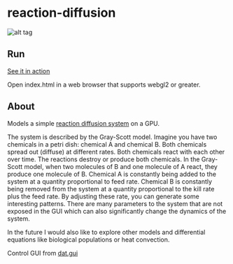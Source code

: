 # reaction-diffusion
![alt tag](rd_demo.gif)

## Run

[See it in action](https://lemmingapex.github.io/reaction-diffusion/)

Open index.html in a web browser that supports webgl2 or greater.

## About

Models a simple [reaction diffusion system](https://en.wikipedia.org/wiki/Reaction%E2%80%93diffusion_system) on a GPU.

The system is described by the Gray-Scott model. Imagine you have two chemicals in a petri dish: chemical A and chemical B.  Both chemicals spread out (diffuse) at different rates.  Both chemicals react with each other over time.  The reactions destroy or produce both chemicals.  In the Gray-Scott model, when two molecules of B and one molecule of A react, they produce one molecule of B.  Chemical A is constantly being added to the system at a quantity proportional to feed rate.  Chemical B is constantly being removed from the system at a quantity proportional to the kill rate plus the feed rate.  By adjusting these rate, you can generate some interesting patterns.  There are many parameters to the system that are not exposed in the GUI which can also significantly change the dynamics of the system.

In the future I would also like to explore other models and differential equations like biological populations or heat convection.

Control GUI from [dat.gui](https://github.com/dataarts/dat.gui)
